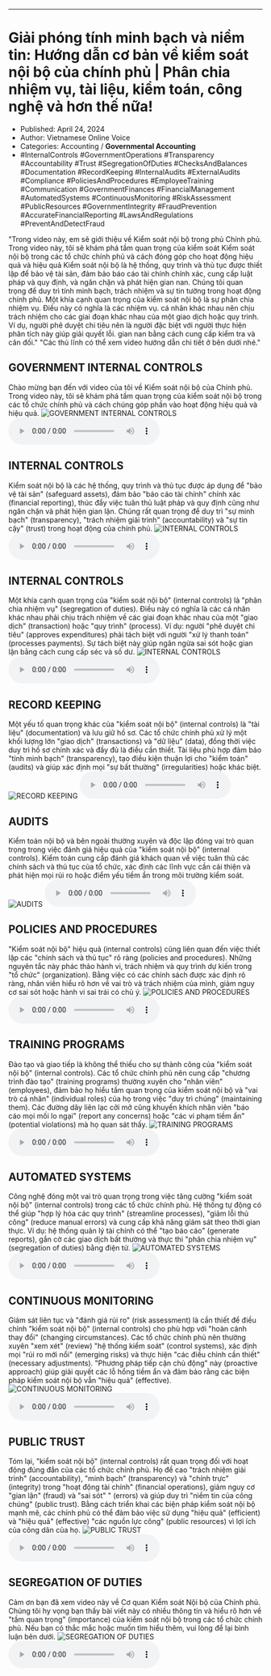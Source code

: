 
---

# Giải phóng tính minh bạch và niềm tin: Hướng dẫn cơ bản về kiểm soát nội bộ của chính phủ | Phân chia nhiệm vụ, tài liệu, kiểm toán, công nghệ và hơn thế nữa!

- Published: April 24, 2024
- Author: Vietnamese Online Voice
- Categories: Accounting / **Governmental Accounting**
- #InternalControls #GovernmentOperations #Transparency #Accountability #Trust #SegregationOfDuties #ChecksAndBalances #Documentation #RecordKeeping #InternalAudits #ExternalAudits #Compliance #PoliciesAndProcedures #EmployeeTraining #Communication #GovernmentFinances #FinancialManagement #AutomatedSystems #ContinuousMonitoring #RiskAssessment #PublicResources #GovernmentIntegrity #FraudPrevention #AccurateFinancialReporting #LawsAndRegulations #PreventAndDetectFraud

"Trong video này, em sẽ giới thiệu về Kiểm soát nội bộ trong phủ Chính phủ. Trong video này, tôi sẽ khám phá tầm quan trọng của kiểm soát Kiểm soát nội bộ trong các tổ chức chính phủ và cách đóng góp cho hoạt động hiệu quả và hiệu quả Kiểm soát nội bộ là hệ thống, quy trình và thủ tục được thiết lập để bảo vệ tài sản, đảm bảo báo cáo tài chính chính xác, cung cấp luật pháp và quy định, và ngăn chặn và phát hiện gian nan. Chúng tôi quan trọng để duy trì tính minh bạch, trách nhiệm và sự tin tưởng trong hoạt động chính phủ. Một khía cạnh quan trọng của kiểm soát nội bộ là sự phân chia nhiệm vụ. Điều này có nghĩa là các nhiệm vụ. cá nhân khác nhau nên chịu trách nhiệm cho các giai đoạn khác nhau của một giao dịch hoặc quy trình. Ví dụ, người phê duyệt chi tiêu nên là người đặc biệt với người thực hiện phân tích này giúp giải quyết lỗi. gian nan bằng cách cung cấp kiểm tra và cân đối." "Các thủ lĩnh có thể xem video hướng dẫn chi tiết ở bên dưới nhé."


## GOVERNMENT INTERNAL CONTROLS

Chào mừng bạn đến với video của tôi về Kiểm soát nội bộ của Chính phủ. Trong video này, tôi sẽ khám phá tầm quan trọng của kiểm soát nội bộ trong các tổ chức chính phủ và cách chúng góp phần vào hoạt động hiệu quả và hiệu quả.
![GOVERNMENT INTERNAL CONTROLS](https://http-archiver-apis-production-80.schnworks.com/storage/images/transitions/2024-04-24/transition-17535410909-Montserrat-Bold-283593.jpg)
<audio controls>
    <source src="https://http-archiver-apis-production-80.schnworks.com/storage/audio/file-5751205718.mp3" type="audio/mpeg">
</audio>



## INTERNAL CONTROLS

Kiểm soát nội bộ là các hệ thống, quy trình và thủ tục được áp dụng để "bảo vệ tài sản" (safeguard assets), đảm bảo "báo cáo tài chính" chính xác (financial reporting), thúc đẩy việc tuân thủ luật pháp và quy định cũng như ngăn chặn và phát hiện gian lận. Chúng rất quan trọng để duy trì "sự minh bạch" (transparency), "trách nhiệm giải trình" (accountability) và "sự tin cậy" (trust) trong hoạt động của chính phủ.
![INTERNAL CONTROLS](https://http-archiver-apis-production-80.schnworks.com/storage/images/transitions/2024-04-24/transition-17344488144-Montserrat-Medium-303F9F.jpg)
<audio controls>
    <source src="https://http-archiver-apis-production-80.schnworks.com/storage/audio/file-2170905165.mp3" type="audio/mpeg">
</audio>



## INTERNAL CONTROLS

Một khía cạnh quan trọng của "kiểm soát nội bộ" (internal controls) là "phân chia nhiệm vụ" (segregation of duties). Điều này có nghĩa là các cá nhân khác nhau phải chịu trách nhiệm về các giai đoạn khác nhau của một "giao dịch" (transaction) hoặc "quy trình" (process). Ví dụ: người "phê duyệt chi tiêu" (approves expenditures) phải tách biệt với người "xử lý thanh toán" (processes payments). Sự tách biệt này giúp ngăn ngừa sai sót hoặc gian lận bằng cách cung cấp séc và số dư.
![INTERNAL CONTROLS](https://http-archiver-apis-production-80.schnworks.com/storage/images/transitions/2024-04-24/transition--30481392823-Montserrat-Bold-303F9F.jpg)
<audio controls>
    <source src="https://http-archiver-apis-production-80.schnworks.com/storage/audio/file-20912951972.mp3" type="audio/mpeg">
</audio>



## RECORD KEEPING

Một yếu tố quan trọng khác của "kiểm soát nội bộ" (internal controls) là "tài liệu" (documentation) và lưu giữ hồ sơ. Các tổ chức chính phủ xử lý một khối lượng lớn "giao dịch" (transactions) và "dữ liệu" (data), đồng thời việc duy trì hồ sơ chính xác và đầy đủ là điều cần thiết. Tài liệu phù hợp đảm bảo "tính minh bạch" (transparency), tạo điều kiện thuận lợi cho "kiểm toán" (audits) và giúp xác định mọi "sự bất thường" (irregularities) hoặc khác biệt.
![RECORD KEEPING](https://http-archiver-apis-production-80.schnworks.com/storage/images/transitions/2024-04-24/transition--1808824626-Montserrat-ExtraBold-512DA8.jpg)
<audio controls>
    <source src="https://http-archiver-apis-production-80.schnworks.com/storage/audio/file-24394338108.mp3" type="audio/mpeg">
</audio>



## AUDITS

Kiểm toán nội bộ và bên ngoài thường xuyên và độc lập đóng vai trò quan trọng trong việc đánh giá hiệu quả của "kiểm soát nội bộ" (internal controls). Kiểm toán cung cấp đánh giá khách quan về việc tuân thủ các chính sách và thủ tục của tổ chức, xác định các lĩnh vực cần cải thiện và phát hiện mọi rủi ro hoặc điểm yếu tiềm ẩn trong môi trường kiểm soát.
![AUDITS](https://http-archiver-apis-production-80.schnworks.com/storage/images/transitions/2024-04-24/transition-8491274105-Montserrat-Bold-673AB7.jpg)
<audio controls>
    <source src="https://http-archiver-apis-production-80.schnworks.com/storage/audio/file-30602911869.mp3" type="audio/mpeg">
</audio>



## POLICIES AND PROCEDURES

"Kiểm soát nội bộ" hiệu quả (internal controls) cũng liên quan đến việc thiết lập các "chính sách và thủ tục" rõ ràng (policies and procedures). Những nguyên tắc này phác thảo hành vi, trách nhiệm và quy trình dự kiến ​​trong "tổ chức" (organization). Bằng việc có các chính sách được xác định rõ ràng, nhân viên hiểu rõ hơn về vai trò và trách nhiệm của mình, giảm nguy cơ sai sót hoặc hành vi sai trái có chủ ý.
![POLICIES AND PROCEDURES](https://http-archiver-apis-production-80.schnworks.com/storage/images/transitions/2024-04-24/transition--37195459637-Montserrat-Thin-9C27B0.jpg)
<audio controls>
    <source src="https://http-archiver-apis-production-80.schnworks.com/storage/audio/file-14014012116.mp3" type="audio/mpeg">
</audio>



## TRAINING PROGRAMS

Đào tạo và giao tiếp là không thể thiếu cho sự thành công của "kiểm soát nội bộ" (internal controls). Các tổ chức chính phủ nên cung cấp "chương trình đào tạo" (training programs) thường xuyên cho "nhân viên" (employees), đảm bảo họ hiểu tầm quan trọng của kiểm soát nội bộ và "vai trò cá nhân" (individual roles) của họ trong việc "duy trì chúng" (maintaining them). Các đường dây liên lạc cởi mở cũng khuyến khích nhân viên "báo cáo mọi mối lo ngại" (report any concerns) hoặc "các vi phạm tiềm ẩn" (potential violations) mà họ quan sát thấy.
![TRAINING PROGRAMS](https://http-archiver-apis-production-80.schnworks.com/storage/images/transitions/2024-04-24/transition--15394454470-Montserrat-SemiBold-7B1FA2.jpg)
<audio controls>
    <source src="https://http-archiver-apis-production-80.schnworks.com/storage/audio/file-18191898911.mp3" type="audio/mpeg">
</audio>



## AUTOMATED SYSTEMS

Công nghệ đóng một vai trò quan trọng trong việc tăng cường "kiểm soát nội bộ" (internal controls) trong các tổ chức chính phủ. Hệ thống tự động có thể giúp "hợp lý hóa các quy trình" (streamline processes), "giảm lỗi thủ công" (reduce manual errors) và cung cấp khả năng giám sát theo thời gian thực. Ví dụ: hệ thống quản lý tài chính có thể "tạo báo cáo" (generate reports), gắn cờ các giao dịch bất thường và thực thi "phân chia nhiệm vụ" (segregation of duties) bằng điện tử.
![AUTOMATED SYSTEMS](https://http-archiver-apis-production-80.schnworks.com/storage/images/transitions/2024-04-24/transition--27107573969-Montserrat-Regular-512DA8.jpg)
<audio controls>
    <source src="https://http-archiver-apis-production-80.schnworks.com/storage/audio/file-25886234972.mp3" type="audio/mpeg">
</audio>



## CONTINUOUS MONITORING

Giám sát liên tục và "đánh giá rủi ro" (risk assessment) là cần thiết để điều chỉnh "kiểm soát nội bộ" (internal controls) cho phù hợp với "hoàn cảnh thay đổi" (changing circumstances). Các tổ chức chính phủ nên thường xuyên "xem xét" (review) "hệ thống kiểm soát" (control systems), xác định mọi "rủi ro mới nổi" (emerging risks) và thực hiện "các điều chỉnh cần thiết" (necessary adjustments). "Phương pháp tiếp cận chủ động" này (proactive approach) giúp giải quyết các lỗ hổng tiềm ẩn và đảm bảo rằng các biện pháp kiểm soát nội bộ vẫn "hiệu quả" (effective).
![CONTINUOUS MONITORING](https://http-archiver-apis-production-80.schnworks.com/storage/images/transitions/2024-04-24/transition--25286434158-Montserrat-Thin-303F9F.jpg)
<audio controls>
    <source src="https://http-archiver-apis-production-80.schnworks.com/storage/audio/file-44646543484.mp3" type="audio/mpeg">
</audio>



## PUBLIC TRUST

Tóm lại, "kiểm soát nội bộ" (internal controls) rất quan trọng đối với hoạt động đúng đắn của các tổ chức chính phủ. Họ đề cao "trách nhiệm giải trình" (accountability), "minh bạch" (transparency) và "chính trực" (integrity) trong "hoạt động tài chính" (financial operations), giảm nguy cơ "gian lận" (fraud) và "sai sót" " (errors) và giúp duy trì "niềm tin của công chúng" (public trust). Bằng cách triển khai các biện pháp kiểm soát nội bộ mạnh mẽ, các chính phủ có thể đảm bảo việc sử dụng "hiệu quả" (efficient) và "hiệu quả" (effective) "các nguồn lực công" (public resources) vì lợi ích của công dân của họ.
![PUBLIC TRUST](https://http-archiver-apis-production-80.schnworks.com/storage/images/transitions/2024-04-24/transition--15933062347-Montserrat-SemiBold-283593.jpg)
<audio controls>
    <source src="https://http-archiver-apis-production-80.schnworks.com/storage/audio/file-17612129384.mp3" type="audio/mpeg">
</audio>



## SEGREGATION OF DUTIES

Cảm ơn bạn đã xem video này về Cơ quan Kiểm soát Nội bộ của Chính phủ. Chúng tôi hy vọng bạn thấy bài viết này có nhiều thông tin và hiểu rõ hơn về "tầm quan trọng" (importance) của kiểm soát nội bộ trong các tổ chức chính phủ. Nếu bạn có thắc mắc hoặc muốn tìm hiểu thêm, vui lòng để lại bình luận bên dưới.
![SEGREGATION OF DUTIES](https://http-archiver-apis-production-80.schnworks.com/storage/images/transitions/2024-04-24/transition--25862997463-Montserrat-ExtraBold-4A148C.jpg)
<audio controls>
    <source src="https://http-archiver-apis-production-80.schnworks.com/storage/audio/file-7860769432.mp3" type="audio/mpeg">
</audio>


